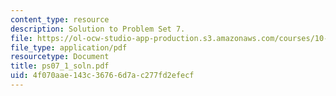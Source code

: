 ```yaml
---
content_type: resource
description: Solution to Problem Set 7.
file: https://ol-ocw-studio-app-production.s3.amazonaws.com/courses/10-40-chemical-engineering-thermodynamics-fall-2003/4f070aae143c36766d7ac277fd2efecf_ps07_1_soln.pdf
file_type: application/pdf
resourcetype: Document
title: ps07_1_soln.pdf
uid: 4f070aae-143c-3676-6d7a-c277fd2efecf
---
```

